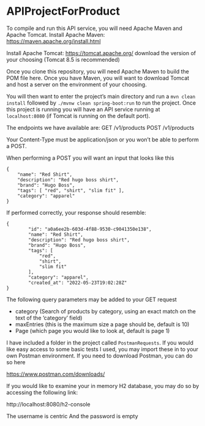 # APIProjectForProduct


To compile and run this API service, you will need Apache Maven and Apache Tomcat.
Install Apache Maven:
https://maven.apache.org/install.html

Install Apache Tomcat:
https://tomcat.apache.org/ download the version of your choosing (Tomcat 8.5 is recommended)

Once you clone this repository, you will need Apache Maven to build the POM file here. Once you have Maven, you will want to download Tomcat and host a server on the environment of your choosing.

You will then want to enter the project’s main directory and run a `mvn clean install` followed by `./mvnw clean spring-boot:run` to run the project. Once this project is running you will have an API service running at `localhost:8080` (if Tomcat is running on the default port).

The endpoints we have available are:
GET /v1/products
POST /v1/products

Your Content-Type must be application/json or you won’t be able to perform a POST.

When performing a POST you will want an input that looks like this

```
{
    "name": "Red Shirt", 
    "description": "Red hugo boss shirt", 
    "brand": "Hugo Boss",
    "tags": [ "red", "shirt", "slim fit" ], 
    "category": "apparel"
} 
```

If performed correctly, your response should resemble:

```
{
        "id": "a0a6ee2b-603d-4f88-9530-c9041350e138",
        "name": "Red Shirt",
        "description": "Red hugo boss shirt",
        "brand": "Hugo Boss",
        "tags": [
            "red",
            "shirt",
            "slim fit"
        ],
        "category": "apparel",
        "created_at": "2022-05-23T19:02:28Z"
}
```

The following query parameters may be added to your GET request
* category (Search of products by category, using an exact match on the text of the ‘category’ field)
* maxEntries (this is the maximum size a page should be, default is 10)
* Page (which page you would like to look at, default is page 1)

I have included a folder in the project called `PostmanRequests`. If you would like easy access to some basic tests I used, you may import these in to your own Postman environment. If you need to download Postman, you can do so here

https://www.postman.com/downloads/


If you would like to examine your in memory H2 database, you may do so by accessing the following link:

http://localhost:8080/h2-console

The username is centric
And the password is empty
